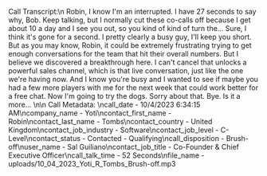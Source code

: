 Call Transcript:\n Robin, I know I'm an interrupted. I have 27 seconds to say why, Bob. Keep talking, but I normally cut these co-calls off because I get about 10 a day and I see you out, so you kind of kind of turn the... Sure, I think it's gone for a second. I pretty clearly a busy guy, I'll keep you short. But as you may know, Robin, it could be extremely frustrating trying to get enough conversations for the team that hit their overall numbers. But I believe we discovered a breakthrough here. I can't cancel that unlocks a powerful sales channel, which is that live conversation, just like the one we're having now. And I know you're busy and I wanted to see if maybe you had a few more players with me for the next week that could work better for a free chat. Now I'm going to try the dogs. Sorry about that. Bye. Is it a more... \n\n Call Metadata: \ncall_date - 10/4/2023 6:34:15 AM\ncompany_name - Yoti\ncontact_first_name - Robin\ncontact_last_name - Tombs\ncontact_country - United Kingdom\ncontact_job_industry - Software\ncontact_job_level - C-Level\ncontact_status - Contacted - Qualifying\ncall_disposition - Brush-off\nuser_name - Sal Guiliano\ncontact_job_title - Co-Founder & Chief Executive Officer\ncall_talk_time - 52 Seconds\nfile_name - uploads/10_04_2023_Yoti_R_Tombs_Brush-off.mp3
